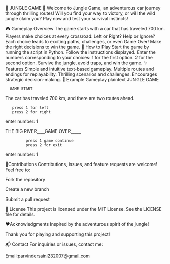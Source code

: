 🌴 JUNGLE GAME 🚗
Welcome to Jungle Game, an adventurous car journey through thrilling routes! Will you find your way to victory, or will the wild jungle claim you? Play now and test your survival instincts!

🎮 Gameplay Overview
The game starts with a car that has traveled 700 km.
Players make choices at every crossroad:
Left or Right?
Help or Ignore?
Each choice leads to exciting paths, challenges, or even Game Over!
Make the right decisions to win the game.
🚀 How to Play
Start the game by running the script in Python.
Follow the instructions displayed.
Enter the numbers corresponding to your choices:
1 for the first option.
2 for the second option.
Survive the jungle, avoid traps, and win the game.
✨ Features
Simple and intuitive text-based gameplay.
Multiple routes and endings for replayability.
Thrilling scenarios and challenges.
Encourages strategic decision-making.
🔮 Example Gameplay
plaintext JUNGLE GAME

      GAME START
The car has traveled 700 km, and there are two routes ahead.

       press 1 for left
       press 2 for right
enter number: 1

THE BIG RIVER____GAME OVER_____

             press 1 game continue
             press 2 for exit
enter number: 1

🤝Contributions
Contributions, issues, and feature requests are welcome! Feel free to:

Fork the repository

Create a new branch

Submit a pull request

📜 License
This project is licensed under the MIT License. See the LICENSE file for details.

❤️Acknowledgments
Inspired by the adventurous spirit of the jungle!

Thank you for playing and supporting this project!

📬 Contact
For inquiries or issues, contact me:

Email:parvindersaini232007@gmail.com
